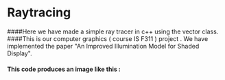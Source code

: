 # Raytracing

####Here we have made a simple ray tracer in c++ using the vector class.
####This is our computer graphics ( course IS F311 ) project . We have implemented the paper "An Improved Illumination Model for Shaded Display".
#### This code produces an image like this :
